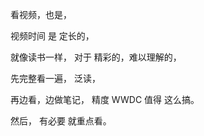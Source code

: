 看视频，也是，

视频时间 是 定长的，


就像读书一样，
对于 精彩的，难以理解的，

先完整看一遍， 泛读，

再边看，边做笔记， 精度
WWDC 值得 这么搞。



然后， 有必要 就重点看。
